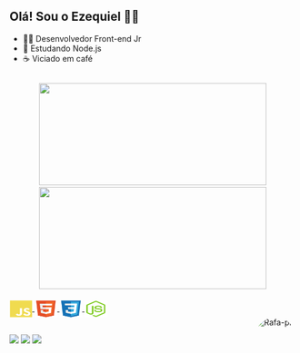 ## Olá! Sou o Ezequiel 👨‍🚀 

- 👨‍💻 Desenvolvedor Front-end Jr
- 🚀 Estudando Node.js
- ☕ Viciado em café
##
<div align="center">
  <a href="https://github.com/musashifraco">
  <img height="180em" width="400em" src="https://github-readme-stats.vercel.app/api?username=musashifraco&show_icons=true&theme=dracula&include_all_commits=true&count_private=true"/>
  <img height="180em" width="400em" src="https://github-readme-stats.vercel.app/api/top-langs/?username=musashifraco&layout=compact&langs_count=7&theme=dracula"/>
</div>
<div style="display: inline_block"><br>
  <img align="center" alt="Ezequiel-Js" height="30" width="40" src="https://raw.githubusercontent.com/devicons/devicon/master/icons/javascript/javascript-plain.svg">
  <img align="center" alt="Ezequiel-HTML" height="30" width="40" src="https://raw.githubusercontent.com/devicons/devicon/master/icons/html5/html5-original.svg">
  <img align="center" alt="Ezequiel-CSS" height="30" width="40" src="https://raw.githubusercontent.com/devicons/devicon/master/icons/css3/css3-original.svg">
  <img align="center" alt="Ezequiel-NodeJS" height="30" width="40" src="https://raw.githubusercontent.com/devicons/devicon/master/icons/nodejs/nodejs-original.svg">
</div>
   <img align="right" alt="Rafa-pic" height="150" style="border-radius:50px;" src="https://avatars.githubusercontent.com/u/97633667?v=4">
  
  ##
 
<div> 
  <a href="https://instagram.com/musashifraco" target="_blank"><img src="https://img.shields.io/badge/-Instagram-%23E4405F?style=for-the-badge&logo=instagram&logoColor=white" target="_blank"></a>
  <a href = "mailto:ezequielestudos11@gmail.com"><img src="https://img.shields.io/badge/-Gmail-%23333?style=for-the-badge&logo=gmail&logoColor=white" target="_blank"></a>
  <a href="https://www.linkedin.com/in/ezequiel-brito-everton-65863822a/" target="_blank"><img src="https://img.shields.io/badge/-LinkedIn-%230077B5?style=for-the-badge&logo=linkedin&logoColor=white" target="_blank"></a>  
</div>
